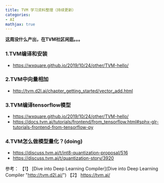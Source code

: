 ```yaml
---
title: TVM 学习资料整理（持续更新）
categories:
- AI
mathjax: true
---
```


**这周没什么产出，在TVM社区闲逛。。。**

### 1.TVM编译和安装
- https://wxquare.github.io/2019/10/24/other/TVM-hello/

### 2.TVM中向量相加
- http://tvm.d2l.ai/chapter_getting_started/vector_add.html

### 3.TVM编译tensorflow模型
- https://wxquare.github.io/2019/10/24/other/TVM-hello/
- https://docs.tvm.ai/tutorials/frontend/from_tensorflow.html#sphx-glr-tutorials-frontend-from-tensorflow-py

### 4.TVM怎么做模型量化？(doing)
- https://discuss.tvm.ai/t/int8-quantization-proposal/516
- https://discuss.tvm.ai/t/quantization-story/3920

参考：
【1】 [Dive into Deep Learning Compiler](Dive into Deep Learning Compiler "http://tvm.d2l.ai/")
【2】 https://tvm.ai/